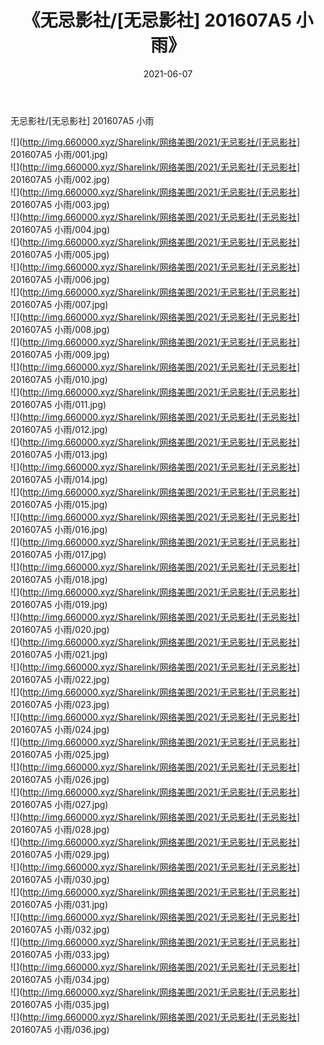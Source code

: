 ﻿---
layout: post
title:  《无忌影社/[无忌影社] 201607A5 小雨》
date:   2021-06-07
img: http://img.660000.xyz/Sharelink/网络美图/2021/无忌影社/[无忌影社] 201607A5 小雨/000.jpg
categories: [美女, 清纯, 唯美]
---

无忌影社/[无忌影社] 201607A5 小雨

 ![](http://img.660000.xyz/Sharelink/网络美图/2021/无忌影社/[无忌影社] 201607A5 小雨/001.jpg) <br>![](http://img.660000.xyz/Sharelink/网络美图/2021/无忌影社/[无忌影社] 201607A5 小雨/002.jpg) <br>![](http://img.660000.xyz/Sharelink/网络美图/2021/无忌影社/[无忌影社] 201607A5 小雨/003.jpg) <br>![](http://img.660000.xyz/Sharelink/网络美图/2021/无忌影社/[无忌影社] 201607A5 小雨/004.jpg) <br>![](http://img.660000.xyz/Sharelink/网络美图/2021/无忌影社/[无忌影社] 201607A5 小雨/005.jpg) <br>![](http://img.660000.xyz/Sharelink/网络美图/2021/无忌影社/[无忌影社] 201607A5 小雨/006.jpg) <br>![](http://img.660000.xyz/Sharelink/网络美图/2021/无忌影社/[无忌影社] 201607A5 小雨/007.jpg) <br>![](http://img.660000.xyz/Sharelink/网络美图/2021/无忌影社/[无忌影社] 201607A5 小雨/008.jpg) <br>![](http://img.660000.xyz/Sharelink/网络美图/2021/无忌影社/[无忌影社] 201607A5 小雨/009.jpg) <br>![](http://img.660000.xyz/Sharelink/网络美图/2021/无忌影社/[无忌影社] 201607A5 小雨/010.jpg) <br>![](http://img.660000.xyz/Sharelink/网络美图/2021/无忌影社/[无忌影社] 201607A5 小雨/011.jpg) <br>![](http://img.660000.xyz/Sharelink/网络美图/2021/无忌影社/[无忌影社] 201607A5 小雨/012.jpg) <br>![](http://img.660000.xyz/Sharelink/网络美图/2021/无忌影社/[无忌影社] 201607A5 小雨/013.jpg) <br>![](http://img.660000.xyz/Sharelink/网络美图/2021/无忌影社/[无忌影社] 201607A5 小雨/014.jpg) <br>![](http://img.660000.xyz/Sharelink/网络美图/2021/无忌影社/[无忌影社] 201607A5 小雨/015.jpg) <br>![](http://img.660000.xyz/Sharelink/网络美图/2021/无忌影社/[无忌影社] 201607A5 小雨/016.jpg) <br>![](http://img.660000.xyz/Sharelink/网络美图/2021/无忌影社/[无忌影社] 201607A5 小雨/017.jpg) <br>![](http://img.660000.xyz/Sharelink/网络美图/2021/无忌影社/[无忌影社] 201607A5 小雨/018.jpg) <br>![](http://img.660000.xyz/Sharelink/网络美图/2021/无忌影社/[无忌影社] 201607A5 小雨/019.jpg) <br>![](http://img.660000.xyz/Sharelink/网络美图/2021/无忌影社/[无忌影社] 201607A5 小雨/020.jpg) <br>![](http://img.660000.xyz/Sharelink/网络美图/2021/无忌影社/[无忌影社] 201607A5 小雨/021.jpg) <br>![](http://img.660000.xyz/Sharelink/网络美图/2021/无忌影社/[无忌影社] 201607A5 小雨/022.jpg) <br>![](http://img.660000.xyz/Sharelink/网络美图/2021/无忌影社/[无忌影社] 201607A5 小雨/023.jpg) <br>![](http://img.660000.xyz/Sharelink/网络美图/2021/无忌影社/[无忌影社] 201607A5 小雨/024.jpg) <br>![](http://img.660000.xyz/Sharelink/网络美图/2021/无忌影社/[无忌影社] 201607A5 小雨/025.jpg) <br>![](http://img.660000.xyz/Sharelink/网络美图/2021/无忌影社/[无忌影社] 201607A5 小雨/026.jpg) <br>![](http://img.660000.xyz/Sharelink/网络美图/2021/无忌影社/[无忌影社] 201607A5 小雨/027.jpg) <br>![](http://img.660000.xyz/Sharelink/网络美图/2021/无忌影社/[无忌影社] 201607A5 小雨/028.jpg) <br>![](http://img.660000.xyz/Sharelink/网络美图/2021/无忌影社/[无忌影社] 201607A5 小雨/029.jpg) <br>![](http://img.660000.xyz/Sharelink/网络美图/2021/无忌影社/[无忌影社] 201607A5 小雨/030.jpg) <br>![](http://img.660000.xyz/Sharelink/网络美图/2021/无忌影社/[无忌影社] 201607A5 小雨/031.jpg) <br>![](http://img.660000.xyz/Sharelink/网络美图/2021/无忌影社/[无忌影社] 201607A5 小雨/032.jpg) <br>![](http://img.660000.xyz/Sharelink/网络美图/2021/无忌影社/[无忌影社] 201607A5 小雨/033.jpg) <br>![](http://img.660000.xyz/Sharelink/网络美图/2021/无忌影社/[无忌影社] 201607A5 小雨/034.jpg) <br>![](http://img.660000.xyz/Sharelink/网络美图/2021/无忌影社/[无忌影社] 201607A5 小雨/035.jpg) <br>![](http://img.660000.xyz/Sharelink/网络美图/2021/无忌影社/[无忌影社] 201607A5 小雨/036.jpg) <br>